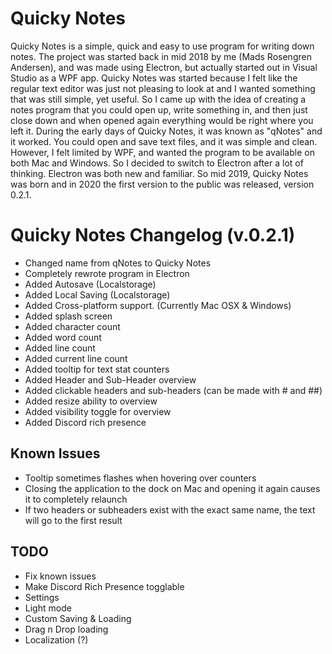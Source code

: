 # Quicky Notes
Quicky Notes is a simple, quick and easy to use program for writing down notes.
The project was started back in mid 2018 by me (Mads Rosengren Andersen), and was made using Electron, but actually started out in Visual Studio as a WPF app.
Quicky Notes was started because I felt like the regular text editor was just not pleasing to look at and I wanted something that was still simple, yet useful. 
So I came up with the idea of creating a notes program that you could open up, write something in, and then just close down and when opened again everything would be right where you left it. During the early days of Quicky Notes, it was known as "qNotes" and it worked. You could open and save text files, and it was simple and clean. However, I felt limited by WPF, and wanted the program to be available on both Mac and Windows. So I decided to switch to Electron after a lot of thinking. Electron was both new and familiar. So mid 2019, Quicky Notes was born and in 2020 the first version to the public was released, version 0.2.1.


# Quicky Notes Changelog (v.0.2.1)
 - Changed name from qNotes to Quicky Notes
 - Completely rewrote program in Electron
 - Added Autosave (Localstorage)
 - Added Local Saving (Localstorage)
 - Added Cross-platform support. (Currently Mac OSX & Windows)
 - Added splash screen
 - Added character count
 - Added word count
 - Added line count
 - Added current line count
 - Added tooltip for text stat counters
 - Added Header and Sub-Header overview
 - Added clickable headers and sub-headers (can be made with # and ##)
 - Added resize ability to overview
 - Added visibility toggle for overview
 - Added Discord rich presence
 
 ## Known Issues
  - Tooltip sometimes flashes when hovering over counters
  - Closing the application to the dock on Mac and opening it again causes it to completely relaunch
  - If two headers or subheaders exist with the exact same name, the text will go to the first result
  
  ## TODO
   - Fix known issues
   - Make Discord Rich Presence togglable
   - Settings
   - Light mode
   - Custom Saving & Loading
   - Drag n Drop loading
   - Localization (?)

